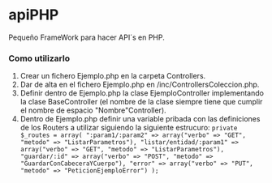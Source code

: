 # apiPHP
Pequeño FrameWork para hacer API´s en PHP.

### Como utilizarlo

1. Crear un fichero Ejemplo.php en la carpeta Controllers.
2. Dar de alta en el fichero Ejemplo.php en /inc/ControllersColeccion.php.
3. Definir dentro de Ejemplo.php la clase EjemploController implementando la clase BaseController (el nombre de la clase siempre tiene que cumplir el nombre de espacio "Nombre"Controller).
4. Dentro de Ejemplo.php definir una variable pribada con las definiciones de los Routers a utilizar siguiendo la siguiente estrucuro:
        ```
        private $_routes = array(
            ":param1/:param2" => array("verbo" => "GET", "metodo" => "ListarParametros"),
            "listar/entidad/:param1" => array("verbo" => "GET", "metodo" => "ListarParametros"),
            "guardar/:id" => array("verbo" => "POST", "metodo" => "GuardarConCabeceraYCuerpo"),
            "error" => array("verbo" => "PUT", "metodo" => "PeticionEjemploError")
        );
        ```
